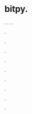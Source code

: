 # bitpy.
.
.
.
.












.






















































.
























.



























.

















































































.































































.































































































.















.


































































.













